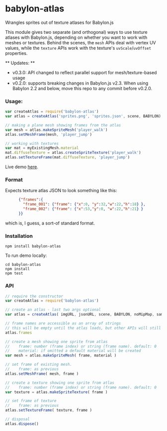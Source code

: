 babylon-atlas
==========

Wrangles sprites out of texture atlases for Babylon.js

This module gives two separate (and orthogonal) ways to use texture atlases with
Babylon.js, depending on whether you want to work with meshes or textures. 
Behind the scenes, the `mesh` APIs deal with vertex UV values, while 
the `texture` APIs work with the texture's `uvScale`/`uvOffset` properties.

** Updates: **

 * v0.3.0: API changed to reflect parallel support for mesh/texture-based usage 
 * v0.2.0: supports breaking changes in Babylon.js v2.3. 
   When using Babylon 2.2 and below, move this
   repo to any commit before v0.2.0.

### Usage:

```javascript
var createAtlas = require('babylon-atlas')
var atlas = createAtlas('sprites.png', 'sprites.json', scene, BABYLON)

// making a plane mesh showing frames from the atlas
var mesh = atlas.makeSpriteMesh('player_walk')
atlas.setMeshFrame(mesh, 'player_jump')

// working with textures
var mat = myExistingMesh.material
mat.diffuseTexture = atlas.createSpriteTexture('player_walk')
atlas.setTextureFrame(mat.diffuseTexture, 'player_jump')
```

Live demo [here](http://andyhall.github.io/babylon-atlas/example/).

### Format

Expects texture atlas JSON to look something like this:

```json
      {"frames":{
        "frame_001": {"frame": {"x":0, "y":32,"w":22,"h":18} },
        "frame_002": {"frame": {"x":53,"y":0, "w":22,"h":21} }
      }}
```
which is, I guess, a sort-of standard format.

### Installation

```shell
npm install babylon-atlas
```

To run demo locally:

```shell
cd babylon-atlas
npm install
npm test
```

### API

```javascript
// require the constructor
var createAtlas = require('babylon-atlas')

// create an atlas - last two args optional
var atlas = createAtlas( imgURL, jsonURL, scene, BABYLON, noMipMap, samplingMode )

// frame names are accessible as an array of strings
// this will be empty until the atlas loads, but other APIs will still work
atlas.frames

// create a mesh showing one sprite from atlas
//    frame: number (frame index) or string (frame name). default: 0
//    material: if omitted a default material will be created
var mesh = atlas.makeSpriteMesh( frame, material ) 

// set frame of existing mesh. 
//    frame: as previous
atlas.setMeshFrame( mesh, frame ) 

// create a texture showing one sprite from atlas
//    frame: number (frame index) or string (frame name). default: 0
var texture = atlas.makeSpriteTexture( frame )

// set frame of texture 
//    frame: as previous
atlas.setTextureFrame( texture, frame ) 

// disposal
atlas.dispose()
```